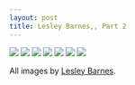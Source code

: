 ```yaml
---
layout: post
title: Lesley Barnes,, Part 2
---
```


![]({{site_url}}/images/LesleyBarnes7.jpg)
![]({{site_url}}/images/LesleyBarnes8.jpg)
![]({{site_url}}/images/LesleyBarnes9.jpg)
![]({{site_url}}/images/LesleyBarnes10.jpg)
![]({{site_url}}/images/LesleyBarnes11.jpg)
![]({{site_url}}/images/LesleyBarnes12.jpg)
![]({{site_url}}/images/LesleyBarnes13.jpg)

All images by [Lesley Barnes](http://www.lesleybarnes.co.uk/).